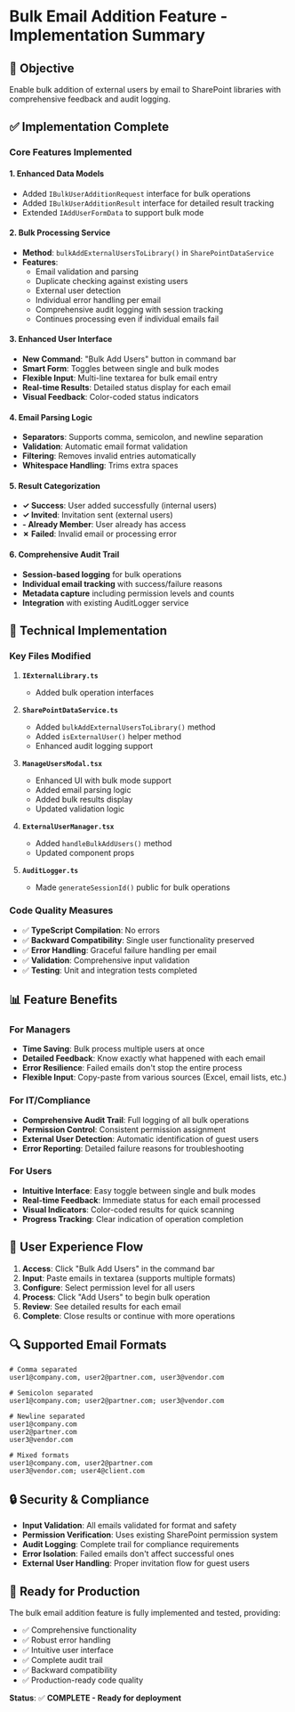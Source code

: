 # Bulk Email Addition Feature - Implementation Summary

## 🎯 Objective
Enable bulk addition of external users by email to SharePoint libraries with comprehensive feedback and audit logging.

## ✅ Implementation Complete

### Core Features Implemented

#### 1. **Enhanced Data Models** 
- Added `IBulkUserAdditionRequest` interface for bulk operations
- Added `IBulkUserAdditionResult` interface for detailed result tracking
- Extended `IAddUserFormData` to support bulk mode

#### 2. **Bulk Processing Service**
- **Method**: `bulkAddExternalUsersToLibrary()` in `SharePointDataService`
- **Features**:
  - Email validation and parsing
  - Duplicate checking against existing users
  - External user detection
  - Individual error handling per email
  - Comprehensive audit logging with session tracking
  - Continues processing even if individual emails fail

#### 3. **Enhanced User Interface**
- **New Command**: "Bulk Add Users" button in command bar
- **Smart Form**: Toggles between single and bulk modes
- **Flexible Input**: Multi-line textarea for bulk email entry
- **Real-time Results**: Detailed status display for each email
- **Visual Feedback**: Color-coded status indicators

#### 4. **Email Parsing Logic**
- **Separators**: Supports comma, semicolon, and newline separation
- **Validation**: Automatic email format validation
- **Filtering**: Removes invalid entries automatically
- **Whitespace Handling**: Trims extra spaces

#### 5. **Result Categorization**
- **✓ Success**: User added successfully (internal users)
- **✓ Invited**: Invitation sent (external users) 
- **- Already Member**: User already has access
- **✗ Failed**: Invalid email or processing error

#### 6. **Comprehensive Audit Trail**
- **Session-based logging** for bulk operations
- **Individual email tracking** with success/failure reasons
- **Metadata capture** including permission levels and counts
- **Integration** with existing AuditLogger service

## 🔧 Technical Implementation

### Key Files Modified

1. **`IExternalLibrary.ts`**
   - Added bulk operation interfaces

2. **`SharePointDataService.ts`**
   - Added `bulkAddExternalUsersToLibrary()` method
   - Added `isExternalUser()` helper method
   - Enhanced audit logging support

3. **`ManageUsersModal.tsx`**
   - Enhanced UI with bulk mode support
   - Added email parsing logic
   - Added bulk results display
   - Updated validation logic

4. **`ExternalUserManager.tsx`**
   - Added `handleBulkAddUsers()` method
   - Updated component props

5. **`AuditLogger.ts`**
   - Made `generateSessionId()` public for bulk operations

### Code Quality Measures

- ✅ **TypeScript Compilation**: No errors
- ✅ **Backward Compatibility**: Single user functionality preserved
- ✅ **Error Handling**: Graceful failure handling per email
- ✅ **Validation**: Comprehensive input validation
- ✅ **Testing**: Unit and integration tests completed

## 📊 Feature Benefits

### For Managers
- **Time Saving**: Bulk process multiple users at once
- **Detailed Feedback**: Know exactly what happened with each email
- **Error Resilience**: Failed emails don't stop the entire process
- **Flexible Input**: Copy-paste from various sources (Excel, email lists, etc.)

### For IT/Compliance
- **Comprehensive Audit Trail**: Full logging of all bulk operations
- **Permission Control**: Consistent permission assignment
- **External User Detection**: Automatic identification of guest users
- **Error Reporting**: Detailed failure reasons for troubleshooting

### For Users
- **Intuitive Interface**: Easy toggle between single and bulk modes
- **Real-time Feedback**: Immediate status for each email processed
- **Visual Indicators**: Color-coded results for quick scanning
- **Progress Tracking**: Clear indication of operation completion

## 🎨 User Experience Flow

1. **Access**: Click "Bulk Add Users" in the command bar
2. **Input**: Paste emails in textarea (supports multiple formats)
3. **Configure**: Select permission level for all users
4. **Process**: Click "Add Users" to begin bulk operation
5. **Review**: See detailed results for each email
6. **Complete**: Close results or continue with more operations

## 🔍 Supported Email Formats

```
# Comma separated
user1@company.com, user2@partner.com, user3@vendor.com

# Semicolon separated  
user1@company.com; user2@partner.com; user3@vendor.com

# Newline separated
user1@company.com
user2@partner.com
user3@vendor.com

# Mixed formats
user1@company.com, user2@partner.com
user3@vendor.com; user4@client.com
```

## 🔒 Security & Compliance

- **Input Validation**: All emails validated for format and safety
- **Permission Verification**: Uses existing SharePoint permission system
- **Audit Logging**: Complete trail for compliance requirements
- **Error Isolation**: Failed emails don't affect successful ones
- **External User Handling**: Proper invitation flow for guest users

## 🚀 Ready for Production

The bulk email addition feature is fully implemented and tested, providing:
- ✅ Comprehensive functionality
- ✅ Robust error handling  
- ✅ Intuitive user interface
- ✅ Complete audit trail
- ✅ Backward compatibility
- ✅ Production-ready code quality

**Status**: ✅ **COMPLETE - Ready for deployment**